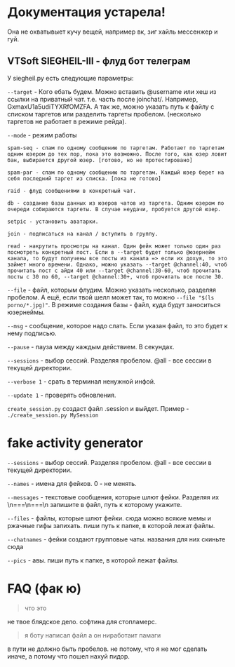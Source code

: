 # Документация устарела!
Она не охватывыет кучу вещей, например вк, зиг хайль мессенжер и гуй.
## VTSoft SIEGHEIL-III - флуд бот телеграм

У siegheil.py есть следующие параметры:

`--target` - Кого ебать будем. Можно вставить @username или хеш из ссылки на приватный чат. т.е. часть после joinchat/. Например, GxmaxU1a5udiTYXRfOMZFA. А так же, можно указать путь к файлу с списком таргетов или разделить таргеты пробелом. (несколько таргетов не работает в режиме рейда).

`--mode` - режим работы

    spam-seq - спам по одному сообщению по таргетам. Работает по таргетам одним юзером до тех пор, пока это возможно. После того, как юзер ловит бан, выбирается другой юзер. [готово, но не протестировано]

    spam-par - спам по одному сообщению по таргетам. Каждый юзер берет на себя последний таргет из списка. [пока не готово]

    raid - флуд сообщениями в конкретный чат.
     
    db - создание базы данных из юзеров чатов из таргета. Одним юзером по очереди собираются таргеты. В случае неудачи, пробуется другой юзер.

    setpic - установить аватарки. 

    join - подписаться на канал / вступить в группу.

    read - накрутить просмотры на канал. Один фейк может только один раз посмотреть конкретный пост. Если в --target будет только @юзернейм канала, то будут получены все посты из канала => если их дохуя, то это займет много времени. Однако, можно указать --target @channel:40, чтоб прочитать пост с айди 40 или --target @channel:30-60, чтоб прочитать посты с 30 по 60, --target @channel:30+, чтоб прочитать все после 30.

`--file` - файл, которым флудим. Можно указать несколько, разделяя пробелом. А ещё, если твой шелл может так, то можно `--file "$(ls porno/*.jpg)"`. В режиме создания базы - файл, куда будут заноситься юзернеймы.

`--msg` - сообщение, которое надо слать. Если указан файл, то это будет к нему подписью.

`--pause` - пауза между каждым действием. В секундах.

`--sessions` - выбор сессий. Разделяя пробелом. @all - все сессии в текущей директории.

`--verbose 1` - срать в терминал ненужной инфой.

`--update 1` - проверять обновления.


`create_session.py` создаст файл .session и выйдет. Пример - `./create_session.py MySession`

# fake activity generator 

`--sessions` - выбор сессий. Разделяя пробелом. @all - все сессии в текущей директории.

`--names` - имена для фейков. 0 - не менять.

`--messages` - текстовые сообщения, которые шлют фейки. Разделяя их \n===\n===\n запишите в файл, путь к которому укажите.

`--files` - файлы, которые шлют фейки. сюда можно всякие мемы и ржачные гифы запихать. пиши путь к папке, в которой лежат файлы.

`--chatnames` - фейки создают групповые чаты. названия для них скиньте сюда

`--pics` - авы. пиши путь к папке, в которой лежат файлы.
# FAQ (фак ю)

> что это

не твое блядское дело. софтина для стопламерс.

> я боту написал файл а он ниработаит памаги

в пути не должно быть пробелов. не потому, что я не мог сделать иначе, а потому что пошел нахуй пидор.

